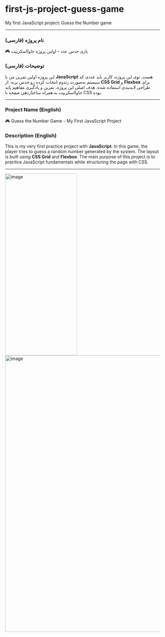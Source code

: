 # first-js-project-guess-game
My first JavaScript project:  Guess the Number game

---

### نام پروژه (فارسی)

🎮 بازی حدس عدد – اولین پروژه جاوااسکریپت

### توضیحات (فارسی)

این پروژه اولین تمرین من با **JavaScript** هست.
توی این پروژه، کاربر باید عددی که سیستم به‌صورت رندوم انتخاب کرده رو حدس بزنه.
از **CSS Grid** و **Flexbox** برای طراحی لایه‌بندی استفاده شده.
هدف اصلی این پروژه، تمرین و یادگیری مفاهیم پایه جاوااسکریپت به همراه ساختاردهی صفحه با CSS بوده.

---

### Project Name (English)

🎮 Guess the Number Game – My First JavaScript Project

### Description (English)

This is my very first practice project with **JavaScript**.
In this game, the player tries to guess a random number generated by the system.
The layout is built using **CSS Grid** and **Flexbox**.
The main purpose of this project is to practice JavaScript fundamentals while structuring the page with CSS.

---
<img width="234" height="589" alt="image" src="https://github.com/user-attachments/assets/688d8c8f-5692-4f26-aa0f-47a0fc209a63" />

<img width="1366" height="896" alt="image" src="https://github.com/user-attachments/assets/3d4bf18a-c629-443b-9d51-9fc007e52aa2" />

